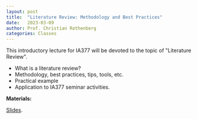 ```yaml
---
layout: post
title:  "Literature Review: Methodology and Best Practices"
date:   2023-03-09
author: Prof. Christian Rothenberg
categories: Classes
---
```


This introductory lecture for IA377 will be devoted to the topic of "Literature Review". 
* What is a literature review?
* Methodology, best practices, tips, tools, etc.
* Practical example
* Application to IA377 seminar activities.


**Materials:**

[Slides](https://docs.google.com/presentation/d/1dSrzyIGnK7l0l5pVt1cQXk4jMgGMYHHb07GqX70fTWU/edit?usp=sharing).
